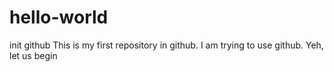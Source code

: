 # hello-world
init github
This is my first repository in github. I am trying to use github.
Yeh, let us begin
